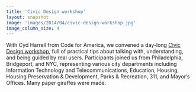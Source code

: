 ```yaml
---
title: 'Civic Design workshop'
layout: snapshot
image: 'images/2014/04/civic-design-workshop.jpg'
image_column_size: 4
---
```


With Cyd Harrell from Code for America, we convened a day-long <a href="http://blog.openplans.org/2014/05/user-testing-civic-design/">Civic Design workshop</a>, full of practical tips about talking with, understanding, and being guided by real users. Participants joined us from Philadelphia, Bridgeport, and NYC, representing various city departments including Information Technology and Telecommunications, Education, Housing, Housing Preservation & Development, Parks & Recreation, 311, and Mayor’s Offices. Many paper giraffes were made.